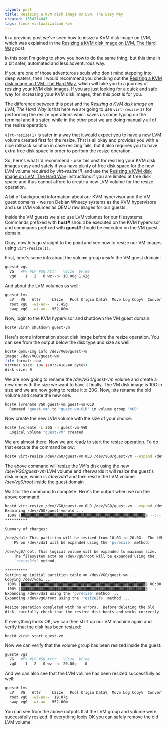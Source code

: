 ```yaml
---
layout: post
title: Resizing a KVM disk image on LVM, The Easy Way
created: 1354714045
tags: linux virtualization kvm
---
```

In a previous post we've seen how to resize a KVM disk image on LVM,
which was explained in the
[Resizing a KVM disk image on LVM, The Hard Way](/node/84) post.

In this post I'm going to show you how to do the same thing, but this
time in a bit safer, automated and less adventurous way.

If you are one of those adventurous souls who don't mind stepping into
deep waters, then I would recommend you checking out the [Resizing a
KVM disk image on LVM, The Hard Way](/node/84), which will take you to
a journey of resizing your KVM disk images. If you are just looking
for a quick and safe way for increasing your KVM disk images, then
this post is for you.

The difference between this post and the *Resizing a KVM disk image on
LVM, The Hard Way* is that here we are going to use `virt-resize(1)`
for performing the resize operations which saves us some typing on the
terminal and it's safer, while in the other post we are doing manually
all of the resize operation.

`virt-resize(1)` is safer in a way that it would expect you to have a
new LVM volume created first for the resize. That is all okay and
provides you with a nice rollback solution in case resizing fails, but
it also requires you to have extra free disk space in order to perform
the resize operation.

So, here's what I'd recommend - use this post for resizing your KVM
disk images easy and safely if you have plenty of free disk space for
the new LVM volume required by *virt-resize(1)*, and use the [Resizing
a KVM disk image on LVM, The Hard Way](/node/84) instructions if you
are limited at free disk space and thus cannot afford to create a new
LVM volume for the resize operation.

A bit of background information about our KVM hypervisor and the VM
guest domains - we run Debian Wheezy systems as the KVM hypervisors
and use LVM volumes as QEMU raw images for our guests.

Inside the VM guests we also use LVM volumes for our
filesystems. Commands prefixed with **host#** should be executed on
the KVM hypervisor and commands prefixed with **guest#** should be
executed on the VM guest domain.

Okay, now lets go straight to the point and see how to resize our VM
images using `virt-resize(1)`.

First, here's some info about the volume group *inside* the VM guest
domain:

```bash
guest# vgs
  VG   #PV #LV #SN Attr   VSize  VFree
  vg0    1   2   0 wz--n- 10.00g 1.62g
```

And about the LVM volumes as well:

```bash
guest# lvs
  LV   VG   Attr     LSize   Pool Origin Data%  Move Log Copy%  Convert
  root vg0  -wi-ao--   7.45g                                           
  swap vg0  -wi-ao-- 952.00m       
```

Now, login to the KVM hypervisor and shutdown the VM guest domain:

```bash
host# virsh shutdown guest-vm
```
	
Here's some information about disk image before the resize
operation. You can see from the output below the disk type and size as
well.

```bash
host# qemu-img info /dev/VG0/guest-vm
image: /dev/VG0/guest-vm
file format: raw
virtual size: 10G (10737418240 bytes)
disk size: 0
```

We are now going to rename the */dev/VG0/guest-vm* volume and create a
new one with the size we want to have it finally. The VM disk image is
10G in size and we are now going to resize it to 20G. Now, lets rename
the old volume and create the new one.

```bash
host# lvrename VG0 guest-vm guest-vm-OLD
  Renamed "guest-vm" to "guest-vm-OLD" in volume group "VG0"
```

Now create the new LVM volume with the size of your choice:

```bash
host# lvcreate -L 20G -n guest-vm VG0
  Logical volume "guest-vm" created
```

We are almost there. Now we are ready to start the resize
operation. To do that execute the command below:

```bash
host# virt-resize /dev/VG0/guest-vm-OLD /dev/VG0/guest-vm --expand /dev/vda1 --LV-expand /dev/vg0/root
```

The above command will resize the VM's disk using the new
*/dev/VG0/guest-vm* LVM volume and afterwards it will resize the
guest's disk image, which is */dev/vda1* and then resize the LVM
volume */dev/vg0/root* inside the guest domain.

Wait for the command to complete. Here's the output when we run the
above command:

```bash
host# virt-resize /dev/VG0/guest-vm-OLD /dev/VG0/guest-vm --expand /dev/vda1 --LV-expand /dev/vg0/root                                    
Examining /dev/VG0/guest-vm-old ...
 100% ⟦▓▓▓▓▓▓▓▓▓▓▓▓▓▓▓▓▓▓▓▓▓▓▓▓▓▓▓▓▓▓▓▓▓▓▓▓▓▓▓▓▓▓▓▓▓▓▓▓▓▓▓▓▓▓▓▓⟧ --:--
**********

Summary of changes:

/dev/vda1: This partition will be resized from 10.0G to 20.0G.  The LVM 
	PV on /dev/vda1 will be expanded using the 'pvresize' method.

/dev/vg0/root: This logical volume will be expanded to maximum size.  
	The filesystem ext4 on /dev/vg0/root will be expanded using the 
	'resize2fs' method.
		
**********
Setting up initial partition table on /dev/VG0/guest-vm ...
Copying /dev/vda1 ...
 100% ⟦▓▓▓▓▓▓▓▓▓▓▓▓▓▓▓▓▓▓▓▓▓▓▓▓▓▓▓▓▓▓▓▓▓▓▓▓▓▓▓▓▓▓▓▓▓▓▓▓▓▓▓▓▓▓▓▓⟧ 00:00
 100% ⟦▓▓▓▓▓▓▓▓▓▓▓▓▓▓▓▓▓▓▓▓▓▓▓▓▓▓▓▓▓▓▓▓▓▓▓▓▓▓▓▓▓▓▓▓▓▓▓▓▓▓▓▓▓▓▓▓⟧ --:--
Expanding /dev/vda1 using the 'pvresize' method ...
Expanding /dev/vg0/root using the 'resize2fs' method ...

Resize operation completed with no errors.  Before deleting the old 
disk, carefully check that the resized disk boots and works correctly.
```

If everything looks OK, we can then start up our VM machine again and
verify that the disk has been resized:

```bash
host# virsh start guest-vm
```
	
Now we can verify that the volume group has been resized inside the
guest:

```bash
guest# vgs
  VG   #PV #LV #SN Attr   VSize  VFree
  vg0    1   2   0 wz--n- 20.00g    0 
```

And we can also see that the LVM volume has been resized successfully
as well:

```bash
guest# lvs
  LV   VG   Attr     LSize   Pool Origin Data%  Move Log Copy%  Convert
  root vg0  -wi-ao--  19.07g                                           
  swap vg0  -wi-ao-- 952.00m    
```
	  
You can see from the above outputs that the LVM group and volume were
successfully resized. If everything looks OK you can safely remove the
old LVM volume.
